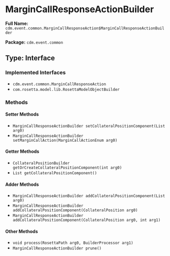 # MarginCallResponseActionBuilder

**Full Name:** `cdm.event.common.MarginCallResponseAction$MarginCallResponseActionBuilder`

**Package:** `cdm.event.common`

## Type: Interface

### Implemented Interfaces

- `cdm.event.common.MarginCallResponseAction`
- `com.rosetta.model.lib.RosettaModelObjectBuilder`

### Methods

#### Setter Methods

- `MarginCallResponseActionBuilder setCollateralPositionComponent(List arg0)`
- `MarginCallResponseActionBuilder setMarginCallAction(MarginCallActionEnum arg0)`

#### Getter Methods

- `CollateralPositionBuilder getOrCreateCollateralPositionComponent(int arg0)`
- `List getCollateralPositionComponent()`

#### Adder Methods

- `MarginCallResponseActionBuilder addCollateralPositionComponent(List arg0)`
- `MarginCallResponseActionBuilder addCollateralPositionComponent(CollateralPosition arg0)`
- `MarginCallResponseActionBuilder addCollateralPositionComponent(CollateralPosition arg0, int arg1)`

#### Other Methods

- `void process(RosettaPath arg0, BuilderProcessor arg1)`
- `MarginCallResponseActionBuilder prune()`

